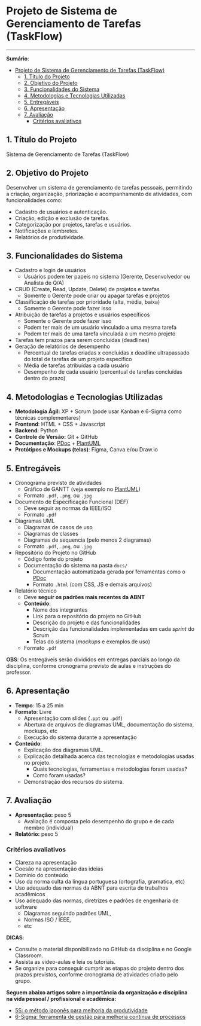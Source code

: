 # Projeto de Sistema de Gerenciamento de Tarefas (TaskFlow)
---

**Sumário**:
- [Projeto de Sistema de Gerenciamento de Tarefas (TaskFlow)](#projeto-de-sistema-de-gerenciamento-de-tarefas-taskflow)
  - [1. Título do Projeto](#1-título-do-projeto)
  - [2. Objetivo do Projeto](#2-objetivo-do-projeto)
  - [3. Funcionalidades do Sistema](#3-funcionalidades-do-sistema)
  - [4. Metodologias e Tecnologias Utilizadas](#4-metodologias-e-tecnologias-utilizadas)
  - [5. Entregáveis](#5-entregáveis)
  - [6. Apresentação](#6-apresentação)
  - [7. Avaliação](#7-avaliação)
    - [Critérios avaliativos](#critérios-avaliativos)

## 1. Título do Projeto  
Sistema de Gerenciamento de Tarefas (TaskFlow)  

## 2. Objetivo do Projeto  
Desenvolver um sistema de gerenciamento de tarefas pessoais, permitindo a criação, organização, priorização e acompanhamento de atividades, com funcionalidades como:  
- Cadastro de usuários e autenticação.  
- Criação, edição e exclusão de tarefas.  
- Categorização por projetos, tarefas e usuários.  
- Notificações e lembretes.  
- Relatórios de produtividade.  

## 3. Funcionalidades do Sistema
- Cadastro e login de usuários
  - Usuários podem ter papeis no sistema (Gerente, Desenvolvedor ou Analista de Q/A)
- CRUD (Create, Read, Update, Delete) de projetos e tarefas 
  - Somente o Gerente pode criar ou apagar tarefas e projetos
- Classificação de tarefas por prioridade (alta, média, baixa)
  - Somente o Gerente pode fazer isso
- Atribuição de tarefas a projetos e usuários específicos
  - Somente o Gerente pode fazer isso
  - Podem ter mais de um usuário vinculado a uma mesma tarefa
  - Podem ter mais de uma tarefa vinculada a um mesmo projeto
- Tarefas tem prazos para serem concluídas (deadlines)
- Geração de relatórios de desempenho
  - Percentual de tarefas criadas x concluídas x deadline ultrapassado do total de tarefas de um projeto especifico
  - Média de tarefas atribuídas a cada usuário
  - Desempenho de cada usuário (percentual de tarefas concluídas dentro do prazo)

## 4. Metodologias e Tecnologias Utilizadas
- **Metodologia Ágil:** XP + Scrum (pode usar Kanban e 6-Sigma como técnicas complementares)
- **Frontend**: HTML + CSS + Javascript
- **Backend**: Python
- **Controle de Versão:** Git + GitHub
- **Documentação**: [PDoc](../pdoc/) + [PlantUML](../plantuml/)
- **Protótipos e Mockups (telas)**: Figma, Canva e/ou Draw.io

## 5. Entregáveis

- Cronograma previsto de atividades
  - Gráfico de GANTT (veja exemplo no [PlantUML](../plantuml/))
  - Formato `.pdf`, `.png`, ou `.jpg`
- Documento de Especificação Funcional (DEF)
  - Deve seguir as normas da IEEE/ISO
  - Formato ``.pdf``
- Diagramas UML
  - Diagramas de casos de uso 
  - Diagramas de classes
  - Diagramas de sequencia (pelo menos 2 diagramas)
  - Formato `.pdf`, `.png`, ou `.jpg`
- Repositório do Projeto no GitHub
  - Código fonte do projeto
  - Documentação do sistema na pasta `docs/`
    - Documentação automatizada gerada por ferramentas como o [PDoc](../pdoc/)
    - Formato `.html` (com CSS, JS e demais arquivos)  
- Relatório técnico
  - Deve **seguir os padrões mais recentes da ABNT**
  - **Conteúdo**:
    - Nome dos integrantes
    - Link para o repositório do projeto no GitHub
    - Descrição do projeto e das funcionalidades
    - Descrição das funcionalidades implementadas em cada *sprint* do Scrum
    - Telas do sistema (*mockups* e exemplos de uso)
  - Formato `.pdf`

**OBS**: Os entregáveis serão divididos em entregas parciais ao longo da disciplina, conforme cronograma previsto de aulas e instruções do professor.

## 6. Apresentação

- **Tempo**: 15 a 25 min
- **Formato**: Livre
  - Apresentação com slides (``.ppt`` ou `.pdf`)
  - Abertura de arquivos de diagramas UML, documentação do sistema, mockups, etc 
  - Execução do sistema durante a apresentação
- **Conteúdo**:
  - Explicação dos diagramas UML.    
  - Explicação detalhada acerca das tecnologias e metodologias usadas no projeto.
    - Quais tecnologias, ferramentas e metodologias foram usadas?
    - Como foram usadas?
  - Demonstração dos recursos do sistema.  

## 7. Avaliação

- **Apresentação:** peso 5
  - Avaliação é composta pelo desempenho do grupo e de cada membro (individual)
- **Relatório:** peso 5

### Critérios avaliativos
- Clareza na apresentação
- Coesão na apresentação das ideias
- Domínio do conteúdo
- Uso da norma culta da lingua portuguesa (ortografia, gramatica, etc)
- Uso adequado das normas da ABNT para escrita de trabalhos acadêmicos
- Uso adequado das normas, diretrizes e padrões de engenharia de software
  - Diagramas seguindo padrões UML,  
  - Normas ISO / IEEE,
  - etc

**DICAS**: 
- Consulte o material disponibilizado no GitHub da disciplina e no Google Classroom. 
- Assista as video-aulas e leia os tutoriais. 
- Se organize para conseguir cumprir as etapas do projeto dentro dos prazos previstos, conforme cronograma de atividades criado pelo grupo.

**Seguem abaixo artigos sobre a importância da organização e disciplina na vida pessoal / profissional e acadêmica:**
  - [5S: o método japonês para melhoria da produtividade](https://www.wizard.com.br/carreira/5s-o-metodo-japones-que-promete-melhorar-a-produtividade-no-trabalho/)
  - [6-Sigma: ferramenta de gestão para melhoria contínua de processos](https://sebrae.com.br/sites/PortalSebrae/artigos/seis-sigma-e-ferramenta-de-melhoria-continua-para-as-empresas,688ebbd38f896810VgnVCM1000001b00320aRCRD)
